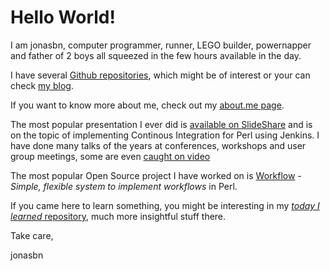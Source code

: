 # Hello World!

I am jonasbn, computer programmer, runner, LEGO builder, powernapper and father of 2 boys all squeezed in the few hours available in the day.

I have several [Github repositories](https://github.com/jonasbn), which might be of interest or your can check [my blog](https://lastmover.wordpress.com/).

If you want to know more about me, check out my [about.me page](https://about.me/jonasbn).

The most popular presentation I ever did is [available on SlideShare](https://www.slideshare.net/jonasbn/perl-and-jenkins-for-osd2011) and is on the topic of implementing Continous Integration for Perl using Jenkins. I have done many talks of the years at conferences, workshops and user group meetings, some are even [caught on video](https://www.youtube.com/watch?v=r1pQllQo7MQ&t=9s&list=PLE3HjmQMwpQQ_UBvLwYxPZ13M9eM5MraZ&index=18)

The most popular Open Source project I have worked on is [Workflow](https://metacpan.org/pod/Workflow) - _Simple, flexible system to implement workflows_ in Perl.

If you came here to learn something, you might be interesting in my [_today I learned_ repository](http://jonasbn.github.io/til/), much more insightful stuff there.

Take care,

jonasbn
